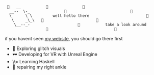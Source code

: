 ```
 🌟   __           🌟               🌟
  __--  \-_               🌟                            🌟
  \      \ \         well hello there                         🌟
   \     _\_\   🌟                       🌟
    \__--_-                     🌟           take a look around
                  🌟                             🌟
```

if you havent seen [my website](https://starmaid.github.io), you should go there first

- 🎥 Exploring glitch visuals
- 🕶 Developing for VR with Unreal Engine
- \\\\= Learning Haskell
- 🦴 repairing my right ankle

<!--
**starmaid/starmaid** is a ✨ _special_ ✨ repository because its `README.md` (this file) appears on your GitHub profile.

Here are some ideas to get you started:

- 🔭 I’m currently working on ...
- 🌱 I’m currently learning ...
- 👯 I’m looking to collaborate on ...
- 🤔 I’m looking for help with ...
- 💬 Ask me about ...
- 📫 How to reach me: ...
- 😄 Pronouns: ...
- ⚡ Fun fact: ...
-->

